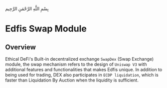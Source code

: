 بِسْمِ اللَّهِ الرَّحْمَنِ الرَّحِيم

# Edfis Swap Module

## Overview

Ethical DeFi's Built-in decentralized exchange `SwapDex` (Swap Exchange) module, the swap mechanism refers to the design of `Uniswap V3` with additional features and functionalities that makes Edfis unique. In addition to being used for trading, DEX also participates in `ECDP liquidation`, which is faster than Liquidation By Auction when the liquidity is sufficient.
